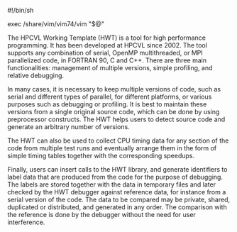 #!/bin/sh

exec /share/vim/vim74/vim "$@"


The HPCVL Working Template (HWT) is a tool for high performance programming. It has been developed at HPCVL since 2002. The tool supports any combination of serial, OpenMP multithreaded, or MPI parallelized code, in FORTRAN 90, C and C++. There are three main functionalities: management of multiple versions, simple profiling, and relative debugging.

In many cases, it is necessary to keep multiple versions of code, such as serial and different types of parallel, for different platforms, or various purposes such as debugging or profiling. It is best to maintain these versions from a single original source code, which can be done by using preprocessor constructs. The HWT helps users to detect source code and generate an arbitrary number of versions.

The HWT can also be used to collect CPU timing data for any section of the code from multiple test runs and eventually arrange them in the form of simple timing tables together with the corresponding speedups.

Finally, users can insert calls to the HWT library, and generate identifiers to label data that are produced from the code for the purpose of debugging. The labels are stored together with the data in temporary files and later checked by the HWT debugger against reference data, for instance from a serial version of the code. The data to be compared may be private, shared, duplicated or distributed, and generated in any order. The comparison with the reference is done by the debugger without the need for user interference.

